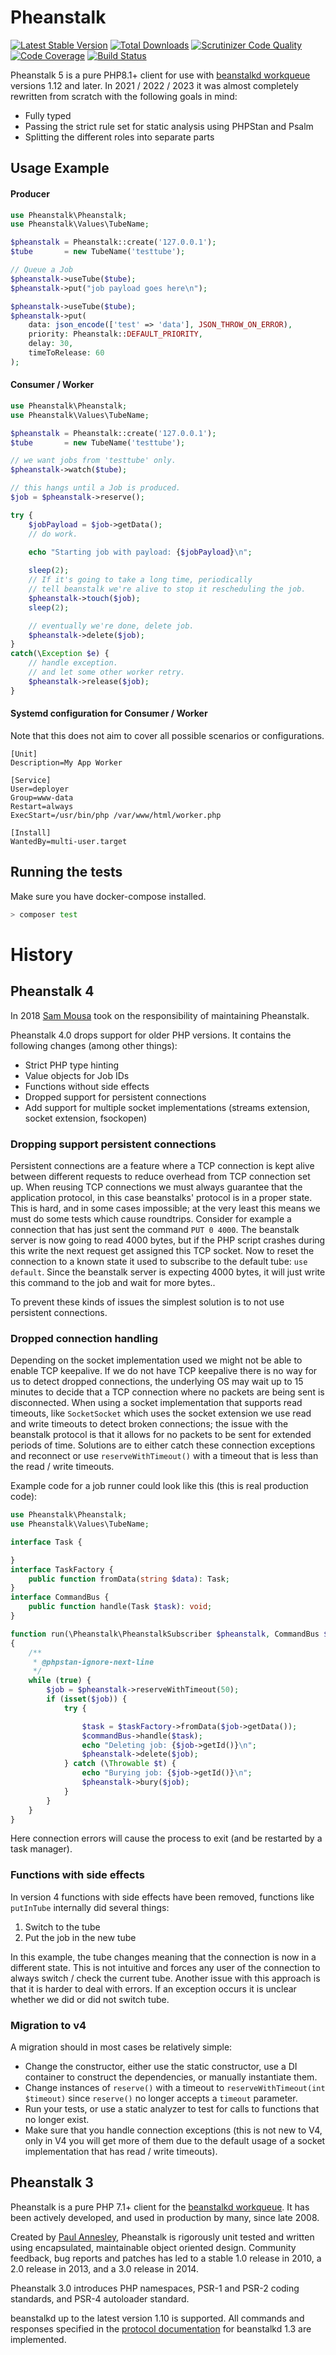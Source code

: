 Pheanstalk
==========

[![Latest Stable Version](https://img.shields.io/packagist/v/pda/pheanstalk.svg)](https://packagist.org/packages/pda/pheanstalk)
[![Total Downloads](https://img.shields.io/packagist/dt/pda/pheanstalk.svg)](https://packagist.org/pda/pheanstalk)
[![Scrutinizer Code Quality](https://scrutinizer-ci.com/g/pheanstalk/pheanstalk/badges/quality-score.png?b=master)](https://scrutinizer-ci.com/g/pheanstalk/pheanstalk/?branch=master)
[![Code Coverage](https://scrutinizer-ci.com/g/pheanstalk/pheanstalk/badges/coverage.png?b=master)](https://scrutinizer-ci.com/g/pheanstalk/pheanstalk/?branch=master)
[![Build Status](https://travis-ci.org/pheanstalk/pheanstalk.svg?branch=master)](https://travis-ci.org/pheanstalk/pheanstalk)

Pheanstalk 5 is a pure PHP8.1+ client for use with [beanstalkd workqueue][1] versions 1.12 and later. In 2021 / 2022 / 2023 it
was almost completely rewritten from scratch with the following goals in mind:
- Fully typed
- Passing the strict rule set for static analysis using PHPStan and Psalm
- Splitting the different roles into separate parts

Usage Example
-------------

#### Producer

```php
use Pheanstalk\Pheanstalk;
use Pheanstalk\Values\TubeName;

$pheanstalk = Pheanstalk::create('127.0.0.1');
$tube       = new TubeName('testtube');

// Queue a Job
$pheanstalk->useTube($tube);
$pheanstalk->put("job payload goes here\n");

$pheanstalk->useTube($tube);
$pheanstalk->put(
    data: json_encode(['test' => 'data'], JSON_THROW_ON_ERROR),
    priority: Pheanstalk::DEFAULT_PRIORITY,
    delay: 30,
    timeToRelease: 60
);
```


#### Consumer / Worker
```php
use Pheanstalk\Pheanstalk;
use Pheanstalk\Values\TubeName;

$pheanstalk = Pheanstalk::create('127.0.0.1');
$tube       = new TubeName('testtube');

// we want jobs from 'testtube' only.
$pheanstalk->watch($tube);

// this hangs until a Job is produced.
$job = $pheanstalk->reserve();

try {
    $jobPayload = $job->getData();
    // do work.
    
    echo "Starting job with payload: {$jobPayload}\n";

    sleep(2);
    // If it's going to take a long time, periodically
    // tell beanstalk we're alive to stop it rescheduling the job.
    $pheanstalk->touch($job);
    sleep(2);

    // eventually we're done, delete job.
    $pheanstalk->delete($job);
}
catch(\Exception $e) {
    // handle exception.
    // and let some other worker retry.
    $pheanstalk->release($job); 
}
```

#### Systemd configuration for Consumer / Worker
Note that this does not aim to cover all possible scenarios or configurations.
```cli
[Unit]
Description=My App Worker

[Service]
User=deployer
Group=www-data
Restart=always
ExecStart=/usr/bin/php /var/www/html/worker.php

[Install]
WantedBy=multi-user.target
```

Running the tests
-----------------

Make sure you have docker-compose installed.
```sh
> composer test
```


# History

## Pheanstalk 4

In 2018 [Sam Mousa][3] took on the responsibility of maintaining Pheanstalk.

Pheanstalk 4.0 drops support for older PHP versions. It contains the following changes (among other things):
- Strict PHP type hinting
- Value objects for Job IDs
- Functions without side effects
- Dropped support for persistent connections
- Add support for multiple socket implementations (streams extension, socket extension, fsockopen)

### Dropping support persistent connections
Persistent connections are a feature where a TCP connection is kept alive between different requests to reduce overhead
from TCP connection set up. When reusing TCP connections we must always guarantee that the application protocol, in this
case beanstalks' protocol is in a proper state. This is hard, and in some cases impossible; at the very least this means
we must do some tests which cause roundtrips.
Consider for example a connection that has just sent the command `PUT 0 4000`. The beanstalk server is now going to read
4000 bytes, but if the PHP script crashes during this write the next request get assigned this TCP socket.
Now to reset the connection to a known state it used to subscribe to the default tube: `use default`.
Since the beanstalk server is expecting 4000 bytes, it will just write this command to the job and wait for more bytes..

To prevent these kinds of issues the simplest solution is to not use persistent connections.

### Dropped connection handling
Depending on the socket implementation used we might not be able to enable TCP keepalive. If we do not have TCP keepalive
there is no way for us to detect dropped connections, the underlying OS may wait up to 15 minutes to decide that a TCP
connection where no packets are being sent is disconnected. 
When using a socket implementation that supports read timeouts, like `SocketSocket` which uses the socket extension we 
use read and write timeouts to detect broken connections; the issue with the beanstalk protocol is that it allows for
no packets to be sent for extended periods of time. Solutions are to either catch these connection exceptions and reconnect
or use `reserveWithTimeout()` with a timeout that is less than the read / write timeouts.  

Example code for a job runner could look like this (this is real production code):
```php
use Pheanstalk\Pheanstalk;
use Pheanstalk\Values\TubeName;

interface Task {

}
interface TaskFactory {
    public function fromData(string $data): Task;
}
interface CommandBus {
    public function handle(Task $task): void;
}

function run(\Pheanstalk\PheanstalkSubscriber $pheanstalk, CommandBus $commandBus, TaskFactory $taskFactory): void
{
    /**
     * @phpstan-ignore-next-line
     */
    while (true) {
        $job = $pheanstalk->reserveWithTimeout(50);
        if (isset($job)) {
            try {

                $task = $taskFactory->fromData($job->getData());
                $commandBus->handle($task);
                echo "Deleting job: {$job->getId()}\n";
                $pheanstalk->delete($job);
            } catch (\Throwable $t) {
                echo "Burying job: {$job->getId()}\n";
                $pheanstalk->bury($job);
            }
        }
    }
}
```
Here connection errors will cause the process to exit (and be restarted by a task manager).   

### Functions with side effects
In version 4 functions with side effects have been removed, functions like `putInTube` internally did several things:
1. Switch to the tube
2. Put the job in the new tube

In this example, the tube changes meaning that the connection is now in a different state. This is not intuitive and forces
any user of the connection to always switch / check the current tube.
Another issue with this approach is that it is harder to deal with errors. If an exception occurs it is unclear whether 
we did or did not switch tube.


### Migration to v4
A migration should in most cases be relatively simple:
- Change the constructor, either use the static constructor, use a DI container to construct the dependencies, or manually 
instantiate them.
- Change instances of `reserve()` with a timeout to `reserveWithTimeout(int $timeout)` since `reserve()` no longer accepts a `timeout` parameter.
- Run your tests, or use a static analyzer to test for calls to functions that no longer exist.
- Make sure that you handle connection exceptions (this is not new to V4, only in V4 you will get more of them due to the
default usage of a socket implementation that has read / write timeouts).


## Pheanstalk 3

Pheanstalk is a pure PHP 7.1+ client for the [beanstalkd workqueue][1].  It has
been actively developed, and used in production by many, since late 2008.

Created by [Paul Annesley][2], Pheanstalk is rigorously unit tested and written
using encapsulated, maintainable object oriented design.  Community feedback,
bug reports and patches has led to a stable 1.0 release in 2010, a 2.0 release
in 2013, and a 3.0 release in 2014.

Pheanstalk 3.0 introduces PHP namespaces, PSR-1 and PSR-2 coding standards,
and PSR-4 autoloader standard.

beanstalkd up to the latest version 1.10 is supported.  All commands and
responses specified in the [protocol documentation][4] for beanstalkd 1.3 are
implemented.

[1]: https://beanstalkd.github.io/
[2]: https://paul.annesley.cc/
[3]: https://github.com/sammousa
[4]: https://github.com/kr/beanstalkd/tree/v1.3/doc/protocol.txt?raw=true
